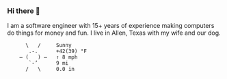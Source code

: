 ### Hi there 👋

I am a software engineer with 15+ years of experience making computers do things for money and fun. I live in Allen, Texas with my wife and our dog.

<!-- WEATHER:BEGIN -->

```
      \   /     Sunny
       .-.      +42(39) °F     
    ― (   ) ―   ↑ 8 mph        
       `-’      9 mi           
      /   \     0.0 in         
```

<!-- WEATHER:END -->
